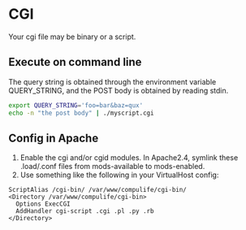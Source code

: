 # CGI

Your cgi file may be binary or a script.

## Execute on command line

The query string is obtained through the environment variable QUERY_STRING, and the POST body is obtained by reading stdin.

```bash
export QUERY_STRING='foo=bar&baz=qux'
echo -n "the post body" | ./myscript.cgi
```

## Config in Apache
1. Enable the cgi and/or cgid modules. In Apache2.4, symlink these .load/.conf files from mods-available to mods-enabled.
2. Use something like the following in your VirtualHost config:
```
ScriptAlias /cgi-bin/ /var/www/compulife/cgi-bin/
<Directory /var/www/compulife/cgi-bin>
  Options ExecCGI
  AddHandler cgi-script .cgi .pl .py .rb
</Directory>
```
